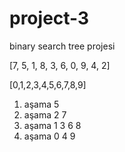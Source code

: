 # project-3
binary search tree projesi

[7, 5, 1, 8, 3, 6, 0, 9, 4, 2]

[0,1,2,3,4,5,6,7,8,9]

1. aşama                                         5
2. aşama                                   2          7
3. aşama                                1    3     6     8
4. aşama                              0        4           9
